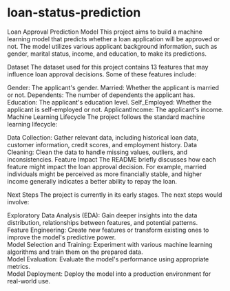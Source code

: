# loan-status-prediction
Loan Approval Prediction Model
This project aims to build a machine learning model that predicts whether a loan application will be approved or not. The model utilizes various applicant background information, such as gender, marital status, income, and education, to make its predictions.

Dataset
The dataset used for this project contains 13 features that may influence loan approval decisions. Some of these features include:

Gender: The applicant's gender.
Married: Whether the applicant is married or not.
Dependents: The number of dependents the applicant has.
Education: The applicant's education level.
Self_Employed: Whether the applicant is self-employed or not.
ApplicantIncome: The applicant's income.
Machine Learning Lifecycle
The project follows the standard machine learning lifecycle:

Data Collection: Gather relevant data, including historical loan data, customer information, credit scores, and employment history.
Data Cleaning: Clean the data to handle missing values, outliers, and inconsistencies.
Feature Impact
The README briefly discusses how each feature might impact the loan approval decision. For example, married individuals might be perceived as more financially stable, and higher income generally indicates a better ability to repay the loan.

Next Steps
The project is currently in its early stages. The next steps would involve:

Exploratory Data Analysis (EDA): Gain deeper insights into the data distribution, relationships between features, and potential patterns.<br>
Feature Engineering: Create new features or transform existing ones to improve the model's predictive power.<br>
Model Selection and Training: Experiment with various machine learning algorithms and train them on the prepared data.<br>
Model Evaluation: Evaluate the model's performance using appropriate metrics.<br>
Model Deployment: Deploy the model into a production environment for real-world use.<br>
